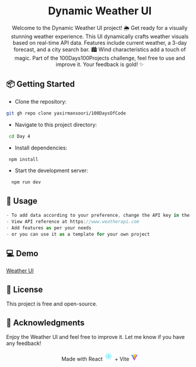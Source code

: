 <h1 align="center">Dynamic Weather UI</h1>
<div align="center">
Welcome to the Dynamic Weather UI project! 🌦️ Get ready for a visually stunning weather experience. This UI dynamically crafts weather visuals based on real-time API data. Features include current weather, a 3-day forecast, and a city search bar. 🏙️ Wind characteristics add a touch of magic. Part of the 100Days100Projects challenge, feel free to use and improve it. Your feedback is gold! ✨ 
</div>

## 📦 Getting Started

- Clone the repository:
```sh
git gh repo clone yasirmansoori/100DaysOfCode
```
- Navigate to this project directory:
```sh
 cd Day 4
```
- Install dependencies: 
```sh
 npm install
```
- Start the development server:
```sh
  npm run dev
```
## 🚀 Usage

```js
- To add data according to your preference, change the API key in the .env file.
- View API reference at https://www.weatherapi.com
- Add features as per your needs
- or you can use it as a template for your own project
```
## 💻 Demo
[Weather UI](https://100days100projects-day-4.netlify.app/)
## 📝 License
This project is free and open-source.

## 🎉 Acknowledgments
Enjoy the Weather UI and feel free to improve it. Let me know if you have any feedback!
<div align="center">Made with React <img src="./react.svg" width="25" > + Vite <img src="./vite.svg" width="20" ></div>

